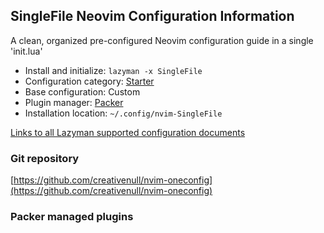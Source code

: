 ## SingleFile Neovim Configuration Information

A clean, organized pre-configured Neovim configuration guide in a single 'init.lua'

- Install and initialize: `lazyman -x SingleFile`
- Configuration category: [Starter](https://github.com/doctorfree/nvim-lazyman#starter-configurations)
- Base configuration:     Custom
- Plugin manager:         [Packer](https://github.com/wbthomason/packer.nvim)
- Installation location:  `~/.config/nvim-SingleFile`

[Links to all Lazyman supported configuration documents](https://github.com/doctorfree/nvim-lazyman/wiki/infodocs)

### Git repository

[https://github.com/creativenull/nvim-oneconfig](https://github.com/creativenull/nvim-oneconfig)

### Packer managed plugins

